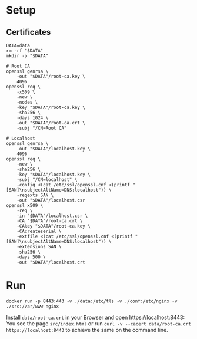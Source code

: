 Setup
=

Certificates
-

```
DATA=data
rm -rf "$DATA"
mkdir -p "$DATA"

# Root CA
openssl genrsa \
    -out "$DATA"/root-ca.key \
    4096
openssl req \
    -x509 \
    -new \
    -nodes \
    -key "$DATA"/root-ca.key \
    -sha256 \
    -days 1024 \
    -out "$DATA"/root-ca.crt \
    -subj "/CN=Root CA"

# Localhost
openssl genrsa \
    -out "$DATA"/localhost.key \
    4096
openssl req \
    -new \
    -sha256 \
    -key "$DATA"/localhost.key \
    -subj "/CN=localhost" \
    -config <(cat /etc/ssl/openssl.cnf <(printf "[SAN]\nsubjectAltName=DNS:localhost")) \
    -reqexts SAN \
    -out "$DATA"/localhost.csr
openssl x509 \
    -req \
    -in "$DATA"/localhost.csr \
    -CA "$DATA"/root-ca.crt \
    -CAkey "$DATA"/root-ca.key \
    -CAcreateserial \
    -extfile <(cat /etc/ssl/openssl.cnf <(printf "[SAN]\nsubjectAltName=DNS:localhost")) \
    -extensions SAN \
    -sha256 \
    -days 500 \
    -out "$DATA"/localhost.crt
```

Run
=

```
docker run -p 8443:443 -v ./data:/etc/tls -v ./conf:/etc/nginx -v ./src:/var/www nginx
```

Install `data/root-ca.crt` in your Browser and open https://localhost:8443: You see the page `src/index.html` or
run `curl -v --cacert data/root-ca.crt https://localhost:8443` to achieve the same on the command line.
